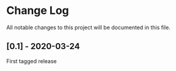 Change Log
==========

All notable changes to this project will be documented in this file.

## [0.1] - 2020-03-24

First tagged release
